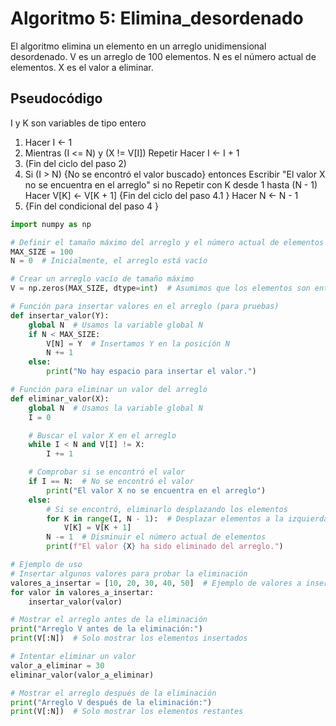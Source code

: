 # Algoritmo 5: Elimina_desordenado
El algoritmo elimina un elemento en un arreglo unidimensional desordenado. V es un arreglo de 100 elementos. N es el número actual de elementos. X es el valor a eliminar.

## Pseudocódigo

I y K son variables de tipo entero

1. Hacer I <- 1
2. Mientras (I <= N) y (X != V[I]) Repetir
Hacer I <- I + 1
3. (Fin del ciclo del paso 2)
4. Si (I > N) {No se encontró el valor buscado}
entonces
Escribir "El valor X no se encuentra en el arreglo"
si no
Repetir con K desde 1 hasta (N - 1)
Hacer V[K] <- V[K + 1]
{Fin del ciclo del paso 4.1 }
Hacer N <- N - 1
5. {Fin del condicional del paso 4 }

```python
import numpy as np

# Definir el tamaño máximo del arreglo y el número actual de elementos
MAX_SIZE = 100
N = 0  # Inicialmente, el arreglo está vacío

# Crear un arreglo vacío de tamaño máximo
V = np.zeros(MAX_SIZE, dtype=int)  # Asumimos que los elementos son enteros

# Función para insertar valores en el arreglo (para pruebas)
def insertar_valor(Y):
    global N  # Usamos la variable global N
    if N < MAX_SIZE:
        V[N] = Y  # Insertamos Y en la posición N
        N += 1
    else:
        print("No hay espacio para insertar el valor.")

# Función para eliminar un valor del arreglo
def eliminar_valor(X):
    global N  # Usamos la variable global N
    I = 0

    # Buscar el valor X en el arreglo
    while I < N and V[I] != X:
        I += 1

    # Comprobar si se encontró el valor
    if I == N:  # No se encontró el valor
        print("El valor X no se encuentra en el arreglo")
    else:
        # Si se encontró, eliminarlo desplazando los elementos
        for K in range(I, N - 1):  # Desplazar elementos a la izquierda
            V[K] = V[K + 1]
        N -= 1  # Disminuir el número actual de elementos
        print(f"El valor {X} ha sido eliminado del arreglo.")

# Ejemplo de uso
# Insertar algunos valores para probar la eliminación
valores_a_insertar = [10, 20, 30, 40, 50]  # Ejemplo de valores a insertar
for valor in valores_a_insertar:
    insertar_valor(valor)

# Mostrar el arreglo antes de la eliminación
print("Arreglo V antes de la eliminación:")
print(V[:N])  # Solo mostrar los elementos insertados

# Intentar eliminar un valor
valor_a_eliminar = 30
eliminar_valor(valor_a_eliminar)

# Mostrar el arreglo después de la eliminación
print("Arreglo V después de la eliminación:")
print(V[:N])  # Solo mostrar los elementos restantes

```